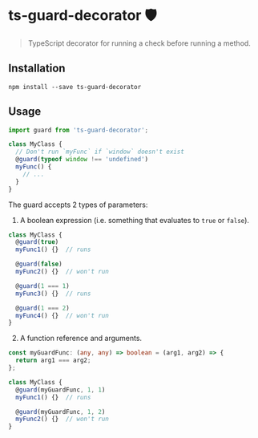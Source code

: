 # ts-guard-decorator 🛡

> TypeScript decorator for running a check before running a method.


## Installation

```shell
npm install --save ts-guard-decorator
```


## Usage

```typescript
import guard from 'ts-guard-decorator';

class MyClass {
  // Don't run `myFunc` if `window` doesn't exist
  @guard(typeof window !== 'undefined')
  myFunc() {
    // ...
  }
}
```

The guard accepts 2 types of parameters:

1. A boolean expression (i.e. something that evaluates to `true` or `false`).

```typescript
class MyClass {
  @guard(true)
  myFunc1() {}  // runs

  @guard(false)
  myFunc2() {}  // won't run

  @guard(1 === 1)
  myFunc3() {}  // runs

  @guard(1 === 2)
  myFunc4() {}  // won't run
}
```

2. A function reference and arguments.

```typescript
const myGuardFunc: (any, any) => boolean = (arg1, arg2) => {
  return arg1 === arg2;
};

class MyClass {
  @guard(myGuardFunc, 1, 1)
  myFunc1() {}  // runs

  @guard(myGuardFunc, 1, 2)
  myFunc2() {}  // won't run
}
```
